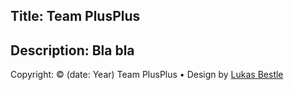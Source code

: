Title: Team PlusPlus
----
Description: Bla bla
----
Copyright: © (date: Year) Team PlusPlus &bull; Design by [Lukas Bestle](http://lu-x.me)